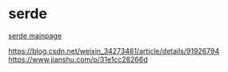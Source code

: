 # serde

[serde mainpage](https://crates.io/crates/serde)

https://blog.csdn.net/weixin_34273481/article/details/91926794
https://www.jianshu.com/p/31e1cc28266d